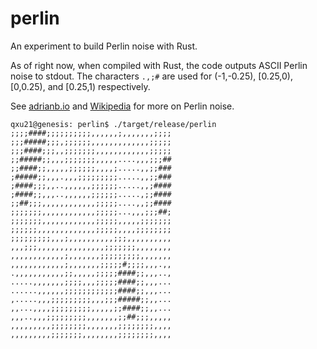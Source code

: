 # perlin
An experiment to build Perlin noise with Rust.

As of right now, when compiled with Rust, the code outputs ASCII Perlin noise to stdout. The characters `.,;#` are used for (-1,-0.25), [0.25,0), [0,0.25), and [0.25,1) respectively.

See [adrianb.io](https://adrianb.io/2014/08/09/perlinnoise.html) and [Wikipedia](https://en.wikipedia.org/wiki/Perlin_noise) for more on Perlin noise.

```
qxu21@genesis: perlin$ ./target/release/perlin 
;;;;####;;;;;;;;;;,,,,,,;,,,,,,,;;;;
;;;#####;;;,;;;;;;,,,,,,,,,,,,,;;;;;
;;;####;;;,,;;;;;;;,,,,,,,,,,,,;;;;;
;;#####;;,,,;;;;;;;,,,,,....,,,;;;##
;;####;;,,,,,;;;;;;,,,,;.....,,;;###
;#####;;,,,.,,,;;;;;;;;;.....,,;;###
;####;;;,,..,,,,,,;;;;;;.....,,;####
;####;;,,,..,,,,,,;;;;;;.....,;;####
;;##;;;,,,,,,,,,,,,;;;;;....,,;;####
;;;;;;;,,,,,,,,,,,,;;;;;...,,,;;;##;
;;;;;;;,,,,,,,,,,,,;;;;;,,,,,;;;;;;;
;;;;;;,,,,,,,,,,,,,;;;;;,,,,;;;;;;;;
;;;;;;;;;,,,;,,,,,,,,,,;;;,,,,,,,,,,
,,,;;;,,,,,,,,,,,,,,,;;;;;;;,,,,,,,,
,,,,,,,,,,,,;,,,,,,,;;;;;;;;;,,,,,,,
,,,,,,,,,,,,;,,,,,,,;;;;;#;;;;,,,.,,
.,,,,,,,,,,,;;,,,,,;;;;;####;;,,,..,
.....,,,,,,,;;;;,,,;;;;;####;;,,,...
......,,,,,,;;;;;;;;;;;;####;;,,,...
,.....,,,;;;;;;;;;,,,;;;#####;;,,...
,,...,,,,;;;;;;;;;,,,,,;;####;;,,...
,,,..,,,;;;;;;;;;,,,,,,,;;##;;;,,,,,
,,,,,,,,,;;;;;;;;,,,,,,,;;;;;;;;,,,,
,,,,,,,,,;;;;;;;,,,,,,,,;;;;;;;;,,,,
```
